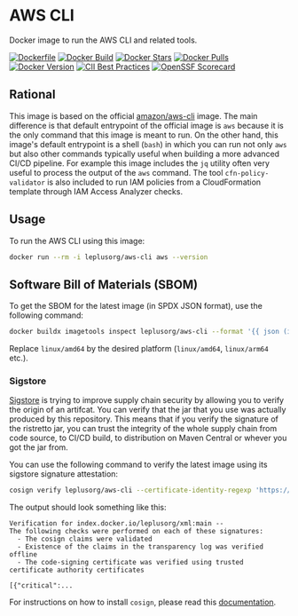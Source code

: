 # AWS CLI

Docker image to run the AWS CLI and related tools.

[![Dockerfile](https://img.shields.io/badge/GitHub-Dockerfile-blue)](https://github.com/leplusorg/docker-aws-cli/blob/main/aws-cli/Dockerfile)
[![Docker Build](https://github.com/leplusorg/docker-aws-cli/workflows/Docker/badge.svg)](https://github.com/leplusorg/docker-aws-cli/actions?query=workflow:"Docker")
[![Docker Stars](https://img.shields.io/docker/stars/leplusorg/aws-cli)](https://hub.docker.com/r/leplusorg/aws-cli)
[![Docker Pulls](https://img.shields.io/docker/pulls/leplusorg/aws-cli)](https://hub.docker.com/r/leplusorg/aws-cli)
[![Docker Version](https://img.shields.io/docker/v/leplusorg/aws-cli?sort=semver)](https://hub.docker.com/r/leplusorg/aws-cli)
[![CII Best Practices](https://bestpractices.coreinfrastructure.org/projects/10078/badge)](https://bestpractices.coreinfrastructure.org/projects/10078)
[![OpenSSF Scorecard](https://api.securityscorecards.dev/projects/github.com/leplusorg/docker-aws-cli/badge)](https://securityscorecards.dev/viewer/?uri=github.com/leplusorg/docker-aws-cli)

## Rational

This image is based on the official
[amazon/aws-cli](https://hub.docker.com/r/amazon/aws-cli) image. The
main difference is that default entrypoint of the official image is
`aws` because it is the only command that this image is meant to run.
On the other hand, this image's default entrypoint is a shell (`bash`)
in which you can run not only `aws` but also other commands typically
useful when building a more advanced CI/CD pipeline. For example this
image includes the `jq` utility often very useful to process the
output of the `aws` command. The tool `cfn-policy-validator` is also
included to run IAM policies from a CloudFormation template through
IAM Access Analyzer checks.

## Usage

To run the AWS CLI using this image:

```bash
docker run --rm -i leplusorg/aws-cli aws --version
```

## Software Bill of Materials (SBOM)

To get the SBOM for the latest image (in SPDX JSON format), use the
following command:

```bash
docker buildx imagetools inspect leplusorg/aws-cli --format '{{ json (index .SBOM "linux/amd64").SPDX }}'
```

Replace `linux/amd64` by the desired platform (`linux/amd64`, `linux/arm64` etc.).

### Sigstore

[Sigstore](https://docs.sigstore.dev) is trying to improve supply
chain security by allowing you to verify the origin of an
artifcat. You can verify that the jar that you use was actually
produced by this repository. This means that if you verify the
signature of the ristretto jar, you can trust the integrity of the
whole supply chain from code source, to CI/CD build, to distribution
on Maven Central or whever you got the jar from.

You can use the following command to verify the latest image using its
sigstore signature attestation:

```bash
cosign verify leplusorg/aws-cli --certificate-identity-regexp 'https://github\.com/leplusorg/docker-aws-cli/\.github/workflows/.+' --certificate-oidc-issuer 'https://token.actions.githubusercontent.com'
```

The output should look something like this:

```text
Verification for index.docker.io/leplusorg/xml:main --
The following checks were performed on each of these signatures:
  - The cosign claims were validated
  - Existence of the claims in the transparency log was verified offline
  - The code-signing certificate was verified using trusted certificate authority certificates

[{"critical":...
```

For instructions on how to install `cosign`, please read this [documentation](https://docs.sigstore.dev/cosign/system_config/installation/).

